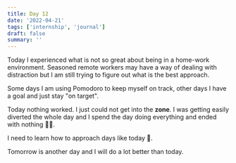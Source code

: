 ```yaml
---
title: Day 12
date: '2022-04-21'
tags: ['internship', 'journal']
draft: false
summary: ''
---
```


Today I experienced what is not so great about being in a home-work environment. Seasoned remote workers may have a way of dealing with distraction but I am still trying to figure out what is the best approach.

Some days I am using Pomodoro to keep myself on track, other days I have a goal and just stay "on target".

Today nothing worked. I just could not get into the **zone**. I was getting easily diverted the whole day and I spend the day doing everything and ended with nothing 🤷‍♂️.

I need to learn how to approach days like today 🤔.

Tomorrow is another day and I will do a lot better than today.
